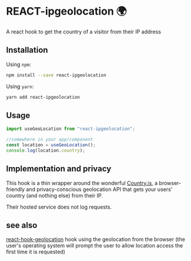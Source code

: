 # REACT-ipgeolocation :earth_africa:
A react hook to get the country of a visitor from their IP address

## Installation

Using `npm`:

```sh
npm install --save react-ipgeolocation
```

Using `yarn`:

```sh
yarn add react-ipgeolocation
```


## Usage

```jsx
import useGeoLocation from "react-ipgeolocation";

//somewhere in your app/component
const location = useGeoLocation();
console.log(location.country);
```

## Implementation and privacy

This hook is a thin wrapper around the wonderful [Country.is](https://country.is), a browser-friendly and privacy-conscious geolocation API that gets your users' country (and nothing else) from their IP.

Their hosted service does not log requests.

## see also

[react-hook-geolocation](https://www.npmjs.com/package/react-hook-geolocation) hook using the geolocation from the browser (the user's operating system will prompt the user to allow location access the first time it is requested)
